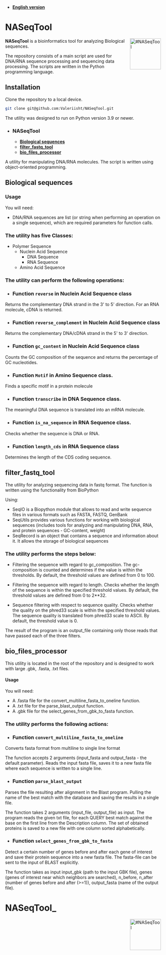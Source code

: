 - [**English version**](#NASeqTool)

  
# NASeqTool

<img align=right src="https://github.com/user-attachments/assets/70983c21-48f4-41d0-a7dc-9d5b63982eff" alt="#NASeqTool" width="100"/>

**NASeqTool** is a bioinformatics tool  for analyzing Biological sequences.

The repository consists of a main script are used for DNA/RNA sequence processing and sequencing data processing. The scripts are written in the Python programming language.

## Installation

Clone the repository to a local device.

```sh
git clone git@github.com:Valeriisht/NASeqTool.git
```

The utility was designed to run on Python version 3.9 or newer.

- ### NASeqTool
    - [**Biological sequences**](#biological_sequences) 
    - [**filter_fastq_tool**](#filter_fastq_tool)
    - [**bio_files_processor**](#bio_files_processor)

A utility for manipulating DNA/RNA molecules. The script is written using object-oriented programming.

## Biological sequences

### Usage
You will need:

- DNA/RNA sequences are list (or string when performing an operation on a single sequence), which are required parameters for function calls.

### The utility has five Classes: 

- Polymer Sequence
  - Nuclein Acid Sequence
    - DNA Sequence
    - RNA Sequence 
  - Amino Acid Sequence 

### The utility can perform the following operations: 

- ### Function ```reverse``` in Nuclein Acid Sequence class

Returns the complementary DNA strand in the 3' to 5' direction. For an RNA molecule, cDNA is returned.

- ### Function ```reverse_complement``` in Nuclein Acid Sequence class

Returns the complementary DNA/cDNA strand in the 5' to 3' direction.

- ### Function ```gc_content``` in Nuclein Acid Sequence class

Counts the GC composition of the sequence and returns the percentage of GC nucleotides.

- ### Function ```Motif``` in Amino Sequence class.

 Finds a specific motif in a protein molecule 

- ### Function ```transcribe``` in DNA Sequence class.

The meaningful DNA sequence is translated into an mRNA molecule. 

- ### Function ```is_na_sequence``` in RNA Sequence class.

Checks whether the sequence is DNA or RNA.

- ### Function ```length_cds``` in RNA Sequence class

Determines the length of the CDS coding sequence.


## filter_fastq_tool

The utility for analyzing sequencing data in fastq format. The function is written using the functionality from BioPython

Using:

- SeqIO is a Biopython module that allows to read and write sequence files in various formats such as FASTA, FASTQ, GenBank
- SeqUtils provides various functions for working with biological sequences (includes tools for analyzing and manipulating DNA, RNA, and protein sequences - GC-content, weight)
- SeqRecord is an object that contains a sequence and information about it. It allows the storage of biological sequences

### The utility performs the steps below:

- Filtering the sequence with regard to gc_composition. The gc- composition is counted and determines if the value is within the thresholds.
By default, the threshold values are defined from 0 to 100.

- Filtering the sequence with regard to length. Checks whether the length of the sequence is within the specified threshold values.
By default, the threshold values are defined from 0 to 2**32.

- Sequence filtering with respect to sequence quality. Checks whether the quality on the phred33 scale is within the specified threshold values. The sequence quality is translated from phred33 scale to ASCII.
By default, the threshold value is 0.

The result of the program is an output_file containing only those reads that have passed each of the three filters.

## bio_files_processor

This utility is located in the root of the repository and is designed to work with large .gbk, .fasta, .txt files.

#### Usage

You will need:

- A .fasta file for the convert_multiline_fasta_to_oneline function.
- A .txt file for the parse_blast_output function.
- A .gbk file for the select_genes_from_gbk_to_fasta function.

### The utility performs the following actions:

- ### Function ```convert_multiline_fasta_to_oneline```

Converts fasta format from multiline to single line format

The function accepts 2 arguments (input_fasta and output_fasta - the default parameter). Reads the input fasta file, saves it to a new fasta file where each sequence is written to a single line. 

- ### Function ```parse_blast_output```

Parses the file resulting after alignment in the Blast program. Pulling the name of the best match with the database and saving the results in a single file.

The function takes 2 arguments (input_file, output_file) as input. The program reads the given txt file, for each QUERY best match against the base on the first line from the Description column. The set of obtained proteins is saved to a new file with one column sorted alphabetically.

- ### Function ```select_genes_from_gbk_to_fasta```

Detect a certain number of genes before and after each gene of interest and save their protein sequence into a new fasta file. The fasta-file can be sent to the input of BLAST explicitly. 

The function takes as input input_gbk (path to the input GBK file), genes (genes of interest near which neighbors are searched), n_before, n_after (number of genes before and after (>=1)), output_fasta (name of the output file).

# NASeqTool_

<img align=right src="https://github.com/user-attachments/assets/612014fa-fa0d-4102-a23c-0ef233ae3b48" alt="#NASeqTool" width="100"/>



